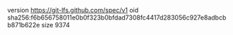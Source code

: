version https://git-lfs.github.com/spec/v1
oid sha256:f6b656758011e0b0f323b0bfdad7308fc4417d283056c927e8adbcbb871b622e
size 9374

